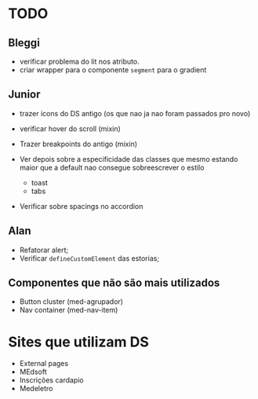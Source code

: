 # TODO

## Bleggi

- verificar problema do lit nos atributo.
- criar wrapper para o componente `segment` para o gradient

## Junior

- trazer icons do DS antigo (os que nao ja nao foram passados pro novo)
- verificar hover do scroll (mixin)
- Trazer breakpoints do antigo (mixin)
- Ver depois sobre a especificidade das classes que mesmo estando maior que a default nao consegue sobreescrever o estilo

  - toast
  - tabs

- Verificar sobre spacings no accordion

## Alan

- Refatorar alert;
- Verificar `defineCustomElement` das estorias;

## Componentes que não são mais utilizados

- Button cluster (med-agrupador)
- Nav container (med-nav-item)

# Sites que utilizam DS

- External pages
- MEdsoft
- Inscrições cardapio
- Medeletro
